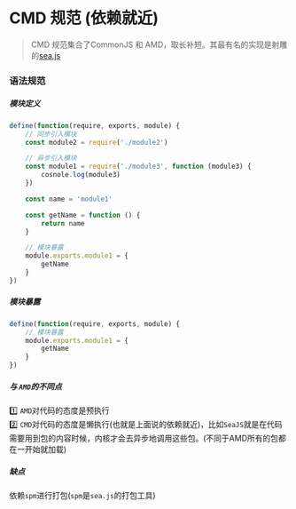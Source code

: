 # CMD 规范 (依赖就近)

> CMD 规范集合了CommonJS 和 AMD，取长补短。其最有名的实现是射雕的[sea.js](https://seajs.github.io/seajs/docs/)

### 语法规范

##### 模块定义
```js
define(function(require, exports, module) {
    // 同步引入模块
    const module2 = require('./module2')

    // 异步引入模块
    const module1 = require('./module3', function (module3) {
        cosnole.log(module3)
    })

    const name = 'module1'

    const getName = function () {
        return name
    }

    // 模块暴露
    module.exports.module1 = {
        getName
    }
})
```

##### 模块暴露
```js
define(function(require, exports, module) {
    // 模块暴露
    module.exports.module1 = {
        getName
    }   
})
```


##### 与 `AMD`的不同点 
1️⃣ `AMD`对代码的态度是预执行     
2️⃣ `CMD`对代码的态度是懒执行(也就是上面说的依赖就近)，比如`SeaJS`就是在代码需要用到包的内容时候，内核才会去异步地调用这些包。(不同于AMD所有的包都在一开始就加载)

##### 缺点
依赖`spm`进行打包(`spm`是`sea.js`的打包工具)